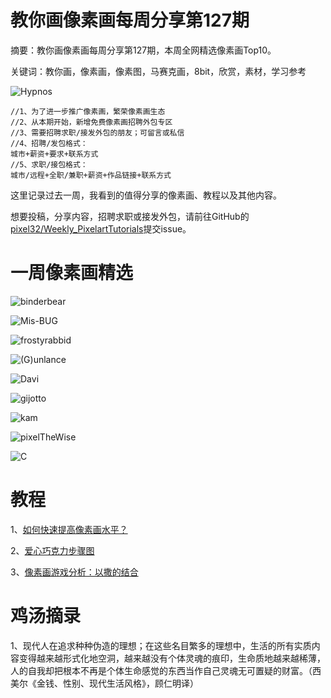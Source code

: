 # 教你画像素画每周分享第127期

摘要：教你画像素画每周分享第127期，本周全网精选像素画Top10。

关键词：教你画，像素画，像素图，马赛克画，8bit，欣赏，素材，学习参考

![Hypnos](https://files.mdnice.com/user/10493/a33f6293-c4e8-4a46-90e7-73ef1ba07ed5.png)

```
//1、为了进一步推广像素画，繁荣像素画生态
//2、从本期开始，新增免费像素画招聘外包专区
//3、需要招聘求职/接发外包的朋友；可留言或私信
//4、招聘/发包格式：
城市+薪资+要求+联系方式
//5、求职/接包格式：
城市/远程+全职/兼职+薪资+作品链接+联系方式
```

这里记录过去一周，我看到的值得分享的像素画、教程以及其他内容。

想要投稿，分享内容，招聘求职或接发外包，请前往GitHub的[pixel32/Weekly_PixelartTutorials](https://github.com/pixel32/Weekly_PixelartTutorials "pixel32/Weekly_PixelartTutorials")提交issue。

# 一周像素画精选
![ binderbear](https://files.mdnice.com/user/10493/f201bc09-5777-4090-82a0-8c797d8bd3e4.png)

![Mis-BUG ](https://files.mdnice.com/user/10493/fa7d001b-2105-4089-854d-2fa938d15265.png)

![frostyrabbid ](https://files.mdnice.com/user/10493/7aba1b57-48a1-4dec-9efd-5de69220f145.png)

![(G)unlance](https://files.mdnice.com/user/10493/1507f285-c9ab-4430-937d-faca1554e9cc.png)

![Davi](https://files.mdnice.com/user/10493/49545293-2ad3-4cc2-81d7-cc1a1e2fc04f.png)

![gijotto](https://files.mdnice.com/user/10493/227cf594-8904-4289-be7f-a59566a54be1.png)

![kam](https://files.mdnice.com/user/10493/4c8808cc-73fb-45aa-9853-35b24da7a4e2.png)

![pixelTheWise](https://files.mdnice.com/user/10493/5274c671-9d6c-4ed1-8a89-0a16b595f8a2.png)

![C](https://files.mdnice.com/user/10493/4afb1af8-0f7a-4469-81a9-260f1c7a2df2.png)

# 教程

1、[如何快速提高像素画水平？](https://mp.weixin.qq.com/s/f19txAK63clc44YRftk67A)

2、[爱心巧克力步骤图](https://mp.weixin.qq.com/s/2suzSnCYK8WrOvHGTMtDUA)

3、[像素画游戏分析：以撒的结合](https://mp.weixin.qq.com/s/jibqxsoyjpyV-rgX_iT0qA)


# 鸡汤摘录

1、现代人在追求种种伪造的理想；在这些名目繁多的理想中，生活的所有实质内容变得越来越形式化地空洞，越来越没有个体灵魂的痕印，生命质地越来越稀薄，人的自我却把根本不再是个体生命感觉的东西当作自己灵魂无可置疑的财富。（西美尔《金钱、性别、现代生活风格》，顾仁明译）


